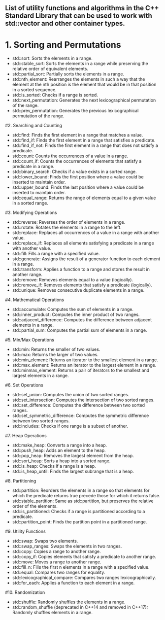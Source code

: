 List of utility functions and algorithms in the C++ Standard Library that can be
used to work with std::vector and other container types.
-------------------------------------------------------------------------------



# 1. Sorting and Permutations
- std::sort: Sorts the elements in a range.
- std::stable_sort: Sorts the elements in a range while preserving the relative order of equivalent elements.
- std::partial_sort: Partially sorts the elements in a range.
- std::nth_element: Rearranges the elements in such a way that the element at the nth position is the element that would be in that position in a sorted sequence.
- std::is_sorted: Checks if a range is sorted.
- std::next_permutation: Generates the next lexicographical permutation of the range.
- std::prev_permutation: Generates the previous lexicographical permutation of the range.

#2. Searching and Counting
- std::find: Finds the first element in a range that matches a value.
- std::find_if: Finds the first element in a range that satisfies a predicate.
- std::find_if_not: Finds the first element in a range that does not satisfy a predicate.
- std::count: Counts the occurrences of a value in a range.
- std::count_if: Counts the occurrences of elements that satisfy a predicate in a range.
- std::binary_search: Checks if a value exists in a sorted range.
- std::lower_bound: Finds the first position where a value could be inserted to maintain order.
- std::upper_bound: Finds the last position where a value could be inserted to maintain order.
- std::equal_range: Returns the range of elements equal to a given value in a sorted range.

#3. Modifying Operations
- std::reverse: Reverses the order of elements in a range.
- std::rotate: Rotates the elements in a range to the left.
- std::replace: Replaces all occurrences of a value in a range with another value.
- std::replace_if: Replaces all elements satisfying a predicate in a range with another value.
- std::fill: Fills a range with a specified value.
- std::generate: Assigns the result of a generator function to each element in a range.
- std::transform: Applies a function to a range and stores the result in another range.
- std::remove: Removes elements equal to a value (logically).
- std::remove_if: Removes elements that satisfy a predicate (logically).
- std::unique: Removes consecutive duplicate elements in a range.

#4. Mathematical Operations
- std::accumulate: Computes the sum of elements in a range.
- std::inner_product: Computes the inner product of two ranges.
- std::adjacent_difference: Computes the difference between adjacent elements in a range.
- std::partial_sum: Computes the partial sum of elements in a range.

#5. Min/Max Operations
- std::min: Returns the smaller of two values.
- std::max: Returns the larger of two values.
- std::min_element: Returns an iterator to the smallest element in a range.
- std::max_element: Returns an iterator to the largest element in a range.
- std::minmax_element: Returns a pair of iterators to the smallest and largest elements in a range.

#6. Set Operations
- std::set_union: Computes the union of two sorted ranges.
- std::set_intersection: Computes the intersection of two sorted ranges.
- std::set_difference: Computes the difference between two sorted ranges.
- std::set_symmetric_difference: Computes the symmetric difference between two sorted ranges.
- std::includes: Checks if one range is a subset of another.

#7. Heap Operations
- std::make_heap: Converts a range into a heap.
- std::push_heap: Adds an element to the heap.
- std::pop_heap: Removes the largest element from the heap.
- std::sort_heap: Sorts a heap into a sorted range.
- std::is_heap: Checks if a range is a heap.
- std::is_heap_until: Finds the largest subrange that is a heap.

#8. Partitioning
- std::partition: Reorders the elements in a range so that elements for which the predicate returns true precede those for which it returns false.
- std::stable_partition: Same as std::partition, but preserves the relative order of the elements.
- std::is_partitioned: Checks if a range is partitioned according to a predicate.
- std::partition_point: Finds the partition point in a partitioned range.

#9. Utility Functions
- std::swap: Swaps two elements.
- std::swap_ranges: Swaps the elements in two ranges.
- std::copy: Copies a range to another range.
- std::copy_if: Copies elements that satisfy a predicate to another range.
- std::move: Moves a range to another range.
- std::fill_n: Fills the first n elements in a range with a specified value.
- std::equal: Compares two ranges for equality.
- std::lexicographical_compare: Compares two ranges lexicographically.
- std::for_each: Applies a function to each element in a range.

#10. Randomization
- std::shuffle: Randomly shuffles the elements in a range.
- std::random_shuffle (deprecated in C++14 and removed in C++17): Randomly shuffles elements in a range.
